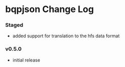 bqpjson Change Log 
=================

### Staged
- added support for translation to the hfs data format

### v0.5.0
- initial release
